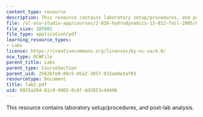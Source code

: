 ```yaml
---
content_type: resource
description: This resource contains laboratory setup/procedures, and post-lab analysis.
file: /ol-ocw-studio-app/courses/2-016-hydrodynamics-13-012-fall-2005/8855a20481c940658c8f6d2853c4d496_lab2.pdf
file_size: 185901
file_type: application/pdf
learning_resource_types:
- Labs
license: https://creativecommons.org/licenses/by-nc-sa/4.0/
ocw_type: OCWFile
parent_title: Labs
parent_type: CourseSection
parent_uid: 2562bfe9-88c5-05a2-3857-915ae8e3af03
resourcetype: Document
title: lab2.pdf
uid: 8855a204-81c9-4065-8c8f-6d2853c4d496
---
```

This resource contains laboratory setup/procedures, and post-lab analysis.